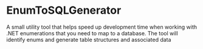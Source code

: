 # EnumToSQLGenerator
A small utility tool that helps speed up development time when working with .NET enumerations that you need to map to a database.  The tool will identify enums and generate table structures and associated data
